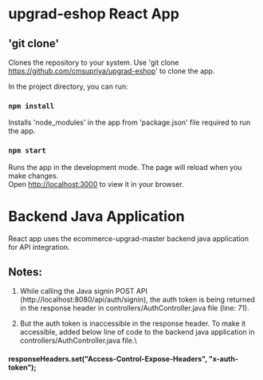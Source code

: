 # upgrad-eshop React App

## 'git clone'

Clones the repository to your system. Use 'git clone https://github.com/cmsupriya/upgrad-eshop' to clone the app.

In the project directory, you can run:

### `npm install`

Installs 'node_modules' in the app from 'package.json' file required to run the app.

### `npm start`

Runs the app in the development mode. The page will reload when you make changes.\
Open [http://localhost:3000](http://localhost:3000) to view it in your browser.

# Backend Java Application

React app uses the ecommerce-upgrad-master backend java application for API integration.

## Notes: 

1. While calling the Java signin POST API (http://localhost:8080/api/auth/signin), the auth token is being returned in the response header in controllers/AuthController.java file (line: 71).

2. But the auth token is inaccessible in the response header. To make it accessible, added below line of code to the backend java application in controllers/AuthController.java file.\

#### responseHeaders.set("Access-Control-Expose-Headers", "x-auth-token");